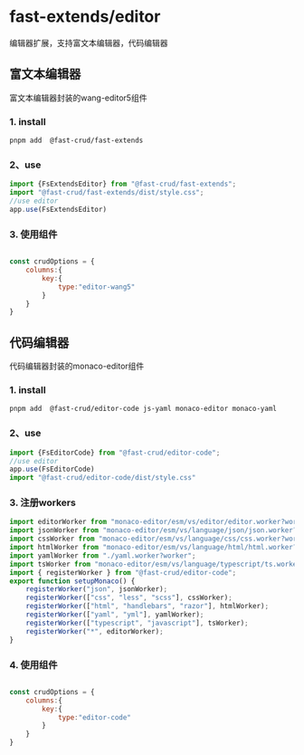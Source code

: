 # fast-extends/editor
编辑器扩展，支持富文本编辑器，代码编辑器

## 富文本编辑器
富文本编辑器封装的wang-editor5组件
### 1. install
```
pnpm add  @fast-crud/fast-extends 
```

### 2、use
```js
import {FsExtendsEditor} from "@fast-crud/fast-extends";
import "@fast-crud/fast-extends/dist/style.css";
//use editor
app.use(FsExtendsEditor)
```

### 3. 使用组件
```js

const crudOptions = {
    columns:{
        key:{
            type:"editor-wang5"
        }
    }
}
```

## 代码编辑器
代码编辑器封装的monaco-editor组件

### 1. install
```
pnpm add  @fast-crud/editor-code js-yaml monaco-editor monaco-yaml
```

### 2、use
```js
import {FsEditorCode} from "@fast-crud/editor-code";
//use editor
app.use(FsEditorCode)
import "@fast-crud/editor-code/dist/style.css"

```
### 3. 注册workers
```js
import editorWorker from "monaco-editor/esm/vs/editor/editor.worker?worker";
import jsonWorker from "monaco-editor/esm/vs/language/json/json.worker?worker";
import cssWorker from "monaco-editor/esm/vs/language/css/css.worker?worker";
import htmlWorker from "monaco-editor/esm/vs/language/html/html.worker?worker";
import yamlWorker from "./yaml.worker?worker";
import tsWorker from "monaco-editor/esm/vs/language/typescript/ts.worker?worker";
import { registerWorker } from "@fast-crud/editor-code";
export function setupMonaco() {
    registerWorker("json", jsonWorker);
    registerWorker(["css", "less", "scss"], cssWorker);
    registerWorker(["html", "handlebars", "razor"], htmlWorker);
    registerWorker(["yaml", "yml"], yamlWorker);
    registerWorker(["typescript", "javascript"], tsWorker);
    registerWorker("*", editorWorker);
}


```
### 4. 使用组件
```js

const crudOptions = {
    columns:{
        key:{
            type:"editor-code"
        }
    }
}
```



